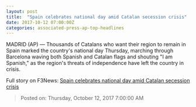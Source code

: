 ```yaml
---
layout: post
title:  "Spain celebrates national day amid Catalan secession crisis"
date: 2017-10-12 07:00:00Z
categories: associated-press-ap-top-headlines
---
```


MADRID (AP) — Thousands of Catalans who want their region to remain in Spain marked the country's national day Thursday, marching through Barcelona waving both Spanish and Catalan flags and shouting "I am Spanish," as the region's threats of independence have left the country in crisis.


Full story on F3News: [Spain celebrates national day amid Catalan secession crisis](http://www.f3nws.com/n/2ajzrC)

> Posted on: Thursday, October 12, 2017 7:00:00 AM
